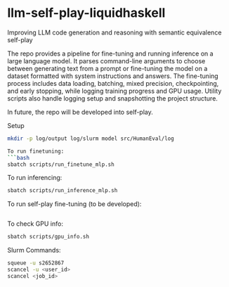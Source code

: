 # llm-self-play-liquidhaskell
Improving LLM code generation and reasoning with semantic equivalence self-play

The repo provides a pipeline for fine-tuning and running inference on a large language model. It parses command-line arguments to choose between generating text from a prompt or fine-tuning the model on a dataset formatted with system instructions and answers. The fine-tuning process includes data loading, batching, mixed precision, checkpointing, and early stopping, while logging training progress and GPU usage. Utility scripts also handle logging setup and snapshotting the project structure.

In future, the repo will be developed into self-play. 

Setup
```bash
mkdir -p log/output log/slurm model src/HumanEval/log

To run finetuning:
```bash
sbatch scripts/run_finetune_mlp.sh
```

To run inferencing:
```bash
sbatch scripts/run_inference_mlp.sh
```

To run self-play fine-tuning (to be developed):
```bash

```

To check GPU info: 
```bash
sbatch scripts/gpu_info.sh
```

Slurm Commands:
```bash
squeue -u s2652867
scancel -u <user_id>
scancel <job_id>
```
